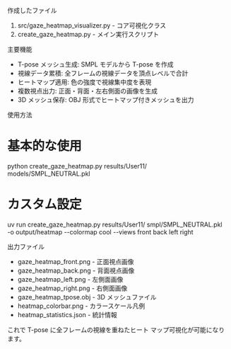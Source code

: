 作成したファイル

1. src/gaze_heatmap_visualizer.py -
   コア可視化クラス
2. create_gaze_heatmap.py -
   メイン実行スクリプト

主要機能

- T-pose メッシュ生成:
  SMPL モデルから T-pose を作成
- 視線データ累積:
  全フレームの視線データを頂点レベルで合計
- ヒートマップ適用:
  色の強度で視線集中度を表現
- 複数視点出力:
  正面・背面・左右側面の画像を生成
- 3D メッシュ保存:
  OBJ 形式でヒートマップ付きメッシュを出力

使用方法

# 基本的な使用

python create_gaze_heatmap.py results/User11/
models/SMPL_NEUTRAL.pkl

# カスタム設定

uv run create_gaze_heatmap.py results/User11/
smpl/SMPL_NEUTRAL.pkl \
 -o output/heatmap --colormap cool
--views front back left right

出力ファイル

- gaze_heatmap_front.png - 正面視点画像
- gaze_heatmap_back.png - 背面視点画像
- gaze_heatmap_left.png - 左側面画像
- gaze_heatmap_right.png - 右側面画像
- gaze_heatmap_tpose.obj - 3D メッシュファイル
- heatmap_colorbar.png - カラースケール凡例
- heatmap_statistics.json - 統計情報

これで T-pose に全フレームの視線を重ねたヒート
マップ可視化が可能になります。
